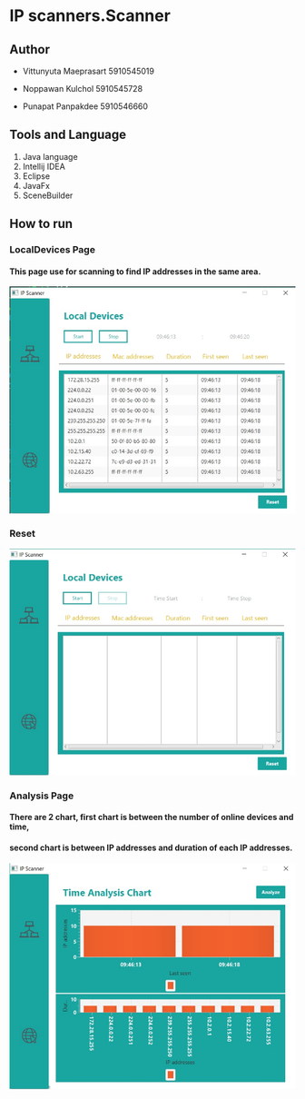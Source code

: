 # IP scanners.Scanner

## Author

- Vittunyuta Maeprasart 5910545019

- Noppawan Kulchol 5910545728

- Punapat Panpakdee 5910546660

## **Tools and Language**
1. Java language
2. Intellij IDEA
3. Eclipse
4. JavaFx
5. SceneBuilder

## **How to run**

### **LocalDevices Page**

#### This page use for scanning to find IP addresses in the same area.

![alt text](https://github.com/aommoaGitHub/IPScaner/blob/master/screenshot/local1.jpg)

### **Reset**

![alt text](https://github.com/aommoaGitHub/IPScaner/blob/master/screenshot/reset1.jpg)

### **Analysis Page**

#### There are 2 chart, first chart is between the number of online devices and time,
#### second chart is between IP addresses and duration of each IP addresses.
![alt text](https://github.com/aommoaGitHub/IPScaner/blob/master/screenshot/analyze1.jpg)



